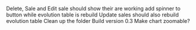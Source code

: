 Delete, Sale and Edit sale should show their are working add spinner to button while evolution table is rebuild
Update sales should also rebuild evolution table
Clean up the folder
Build version 0.3
Make chart zoomable?
